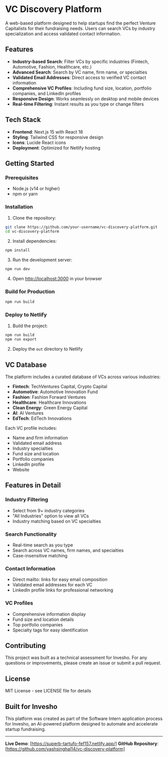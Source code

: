 # VC Discovery Platform

A web-based platform designed to help startups find the perfect Venture Capitalists for their fundraising needs. Users can search VCs by industry specialization and access validated contact information.

## Features

- **Industry-based Search**: Filter VCs by specific industries (Fintech, Automotive, Fashion, Healthcare, etc.)
- **Advanced Search**: Search by VC name, firm name, or specialties
- **Validated Email Addresses**: Direct access to verified VC contact information
- **Comprehensive VC Profiles**: Including fund size, location, portfolio companies, and LinkedIn profiles
- **Responsive Design**: Works seamlessly on desktop and mobile devices
- **Real-time Filtering**: Instant results as you type or change filters

## Tech Stack

- **Frontend**: Next.js 15 with React 18
- **Styling**: Tailwind CSS for responsive design
- **Icons**: Lucide React icons
- **Deployment**: Optimized for Netlify hosting

## Getting Started

### Prerequisites

- Node.js (v14 or higher)
- npm or yarn

### Installation

1. Clone the repository:
```bash
git clone https://github.com/your-username/vc-discovery-platform.git
cd vc-discovery-platform
```

2. Install dependencies:
```bash
npm install
```

3. Run the development server:
```bash
npm run dev
```

4. Open [http://localhost:3000](http://localhost:3000) in your browser

### Build for Production

```bash
npm run build
```

### Deploy to Netlify

1. Build the project:
```bash
npm run build
npm run export
```

2. Deploy the `out` directory to Netlify

## VC Database

The platform includes a curated database of VCs across various industries:

- **Fintech**: TechVentures Capital, Crypto Capital
- **Automotive**: Automotive Innovation Fund
- **Fashion**: Fashion Forward Ventures
- **Healthcare**: Healthcare Innovations
- **Clean Energy**: Green Energy Capital
- **AI**: AI Ventures
- **EdTech**: EdTech Innovations

Each VC profile includes:
- Name and firm information
- Validated email address
- Industry specialties
- Fund size and location
- Portfolio companies
- LinkedIn profile
- Website

## Features in Detail

### Industry Filtering
- Select from 9+ industry categories
- "All Industries" option to view all VCs
- Industry matching based on VC specialties

### Search Functionality
- Real-time search as you type
- Search across VC names, firm names, and specialties
- Case-insensitive matching

### Contact Information
- Direct mailto: links for easy email composition
- Validated email addresses for each VC
- LinkedIn profile links for professional networking

### VC Profiles
- Comprehensive information display
- Fund size and location details
- Top portfolio companies
- Specialty tags for easy identification

## Contributing

This project was built as a technical assessment for Invesho. For any questions or improvements, please create an issue or submit a pull request.

## License

MIT License - see LICENSE file for details

## Built for Invesho

This platform was created as part of the Software Intern application process for Invesho, an AI-powered platform designed to automate and accelerate startup fundraising.

---

**Live Demo**: [https://superb-tartufo-fef157.netlify.app/]
**GitHub Repository**: [https://github.com/yashsinghal14/vc-discovery-platform]
